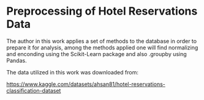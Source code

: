 # Preprocessing of Hotel Reservations Data

The author in this work applies a set of methods to the database in order to prepare it for analysis, among the methods applied one will find normalizing and enconding using the Scikit-Learn package and also .groupby using Pandas.

The data utilized in this work was downloaded from:  

https://www.kaggle.com/datasets/ahsan81/hotel-reservations-classification-dataset
